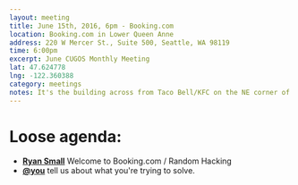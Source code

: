 ```yaml
---
layout: meeting
title: June 15th, 2016, 6pm - Booking.com
location: Booking.com in Lower Queen Anne
address: 220 W Mercer St., Suite 500, Seattle, WA 98119
time: 6:00pm
excerpt: June CUGOS Monthly Meeting
lat: 47.624778
lng: -122.360388
category: meetings
notes: It's the building across from Taco Bell/KFC on the NE corner of 3rd Ave W and W Mercer. 
---
```


Loose agenda:
=============
- **[Ryan Small](https://github.com/foundatron)** Welcome to Booking.com / Random Hacking 
- **[@you](http://cugos.org/people/)** tell us about what you're trying to solve.
